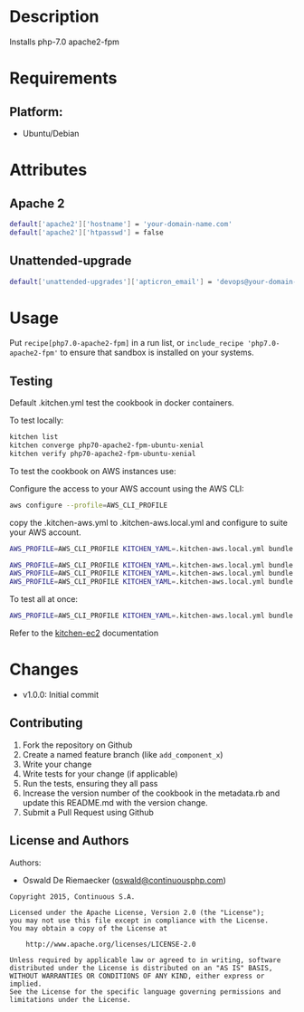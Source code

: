 Description
===========

Installs php-7.0 apache2-fpm

Requirements
============

## Platform:

* Ubuntu/Debian

Attributes
==========

## Apache 2

```bash
default['apache2']['hostname'] = 'your-domain-name.com'
default['apache2']['htpasswd'] = false
```

## Unattended-upgrade

```bash
default['unattended-upgrades']['apticron_email'] = 'devops@your-domain-name.com'
```

Usage
=====

Put `recipe[php7.0-apache2-fpm]` in a run list, or `include_recipe 'php7.0-apache2-fpm'` to ensure that sandbox is installed on your systems.

Testing
-------
Default .kitchen.yml test the cookbook in docker containers.

To test locally:

```bash
kitchen list
kitchen converge php70-apache2-fpm-ubuntu-xenial
kitchen verify php70-apache2-fpm-ubuntu-xenial
```

To test the cookbook on AWS instances use:

Configure the access to your AWS account using the AWS CLI:
```bash
aws configure --profile=AWS_CLI_PROFILE
```

copy the .kitchen-aws.yml to .kitchen-aws.local.yml and configure to suite your AWS account.

```bash
AWS_PROFILE=AWS_CLI_PROFILE KITCHEN_YAML=.kitchen-aws.local.yml bundle exec kitchen list

AWS_PROFILE=AWS_CLI_PROFILE KITCHEN_YAML=.kitchen-aws.local.yml bundle exec kitchen verify php70-apache2-fpm-ubuntu-xenial-aws
AWS_PROFILE=AWS_CLI_PROFILE KITCHEN_YAML=.kitchen-aws.local.yml bundle exec kitchen verify php70-apache2-fpm-ubuntu-trusty-aws
AWS_PROFILE=AWS_CLI_PROFILE KITCHEN_YAML=.kitchen-aws.local.yml bundle exec kitchen verify php70-apache2-fpm-ubuntu-precise-aws
```

To test all at once:

```bash
AWS_PROFILE=AWS_CLI_PROFILE KITCHEN_YAML=.kitchen-aws.local.yml bundle exec kitchen verify -c 5
```

Refer to the [kitchen-ec2](https://github.com/test-kitchen/kitchen-ec2) documentation

Changes
=======

* v1.0.0: Initial commit

Contributing
------------
1. Fork the repository on Github
2. Create a named feature branch (like `add_component_x`)
3. Write your change
4. Write tests for your change (if applicable)
5. Run the tests, ensuring they all pass
6. Increase the version number of the cookbook in the metadata.rb and update this README.md with the version change.
7. Submit a Pull Request using Github

License and Authors
-------------------
Authors: 

* Oswald De Riemaecker (oswald@continuousphp.com)

```text
Copyright 2015, Continuous S.A.

Licensed under the Apache License, Version 2.0 (the "License");
you may not use this file except in compliance with the License.
You may obtain a copy of the License at

    http://www.apache.org/licenses/LICENSE-2.0

Unless required by applicable law or agreed to in writing, software
distributed under the License is distributed on an "AS IS" BASIS,
WITHOUT WARRANTIES OR CONDITIONS OF ANY KIND, either express or implied.
See the License for the specific language governing permissions and
limitations under the License.
```
